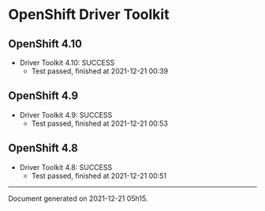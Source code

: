
OpenShift Driver Toolkit
========================

OpenShift 4.10
--------------



* Driver Toolkit 4.10: SUCCESS
  - Test passed, finished at 2021-12-21 00:39

OpenShift 4.9
-------------



* Driver Toolkit 4.9: SUCCESS
  - Test passed, finished at 2021-12-21 00:53

OpenShift 4.8
-------------



* Driver Toolkit 4.8: SUCCESS
  - Test passed, finished at 2021-12-21 00:51

---
Document generated on 2021-12-21 05h15.
